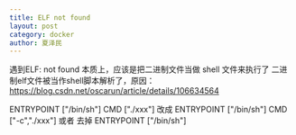 ```yaml
---
title: ELF not found
layout: post
category: docker
author: 夏泽民
---
```

遇到ELF: not found
本质上，应该是把二进制文件当做 shell 文件来执行了
二进制elf文件被当作shell脚本解析了，原因： https://blog.csdn.net/oscarun/article/details/106634564 

ENTRYPOINT ["/bin/sh"] 
CMD ["./xxx"] 
改成
 ENTRYPOINT ["/bin/sh"]
  CMD ["-c","./xxx"] 
  或者
  去掉 ENTRYPOINT ["/bin/sh"]
<!-- more -->